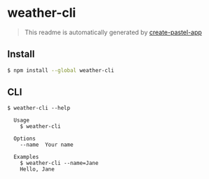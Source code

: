 # weather-cli

> This readme is automatically generated by [create-pastel-app](https://github.com/vadimdemedes/create-pastel-app)

## Install

```bash
$ npm install --global weather-cli
```

## CLI

```
$ weather-cli --help

  Usage
    $ weather-cli

  Options
    --name  Your name

  Examples
    $ weather-cli --name=Jane
    Hello, Jane
```
